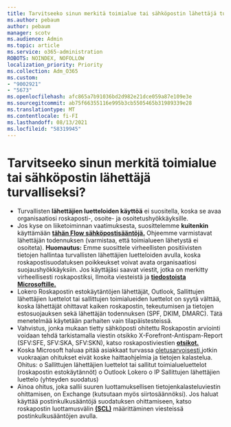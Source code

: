 ```yaml
---
title: Tarvitseeko sinun merkitä toimialue tai sähköpostin lähettäjä turvalliseksi?
ms.author: pebaum
author: pebaum
manager: scotv
ms.audience: Admin
ms.topic: article
ms.service: o365-administration
ROBOTS: NOINDEX, NOFOLLOW
localization_priority: Priority
ms.collection: Adm_O365
ms.custom:
- "9002921"
- "5673"
ms.openlocfilehash: afc865a7b91036bd2d982e21dce059a87e109e3e
ms.sourcegitcommit: ab75f66355116e995b3cb5505465b31989339e28
ms.translationtype: MT
ms.contentlocale: fi-FI
ms.lasthandoff: 08/13/2021
ms.locfileid: "58319945"
---
```

# <a name="need-to-mark-a-domain-or-email-sender-safe"></a>Tarvitseeko sinun merkitä toimialue tai sähköpostin lähettäjä turvalliseksi?

- Turvallisten **lähettäjien luetteloiden käyttöä** ei suositella, koska se avaa organisaatiosi roskaposti-, osoite- ja osoitetushyökkäyksille.
- Jos kyse on liiketoiminnan vaatimuksesta, suosittelemme **kuitenkin** käyttämään **[tähän Flow sähköpostisääntöjä.](https://docs.microsoft.com/microsoft-365/security/office-365-security/create-safe-sender-lists-in-office-365?view=o365-worldwide#recommended-use-mail-flow-rules)** Ohjeemme varmistavat lähettäjän todennuksen (varmistaa, että toimialueen lähetystä ei osoiteta). 
    **Huomautus:** Emme suosittele virheellisten positiivisten tietojen hallintaa turvallisten lähettäjien luetteloiden avulla, koska roskapostisuodatuksen poikkeukset voivat avata organisaatiosi suojaushyökkäyksiin. Jos käyttäjäsi saavat viestit, jotka on merkitty virheellisesti roskapostiksi, Ilmoita viesteistä ja **[tiedostoista Microsoftille.](https://protection.office.com/reportsubmission)**
- Lokero Roskapostin estokäytäntöjen lähettäjät, Outlook, Sallittujen lähettäjien  luettelot tai sallittujen toimialueiden luettelot on syytä välttää, koska lähettäjät ohittavat kaiken roskapostin, tekeutumisen ja tietojen estosuojauksen sekä lähettäjän todennuksen (SPF, DKIM, DMARC). Tätä menetelmää käytetään parhaiten vain tilapäistesteissä.
- Vahvistus, jonka mukaan tietty sähköposti ohitettu Roskapostin arviointi voidaan tehdä tarkistamalla viestin otsikko X-Forefront-Antispam-Report (SFV:SFE, SFV:SKA, SFV:SKN), katso roskapostiviestien **[otsikot.](https://docs.microsoft.com/microsoft-365/security/office-365-security/anti-spam-message-headers)**
- Koska Microsoft haluaa pitää asiakkaat turvassa [oletusarvoisesti,](https://docs.microsoft.com/microsoft-365/security/office-365-security/secure-by-default#exceptions)jotkin vuokraajan ohitukset eivät koske haittaohjelmia ja tietojen kalastelua. Ohitus: o Sallittujen lähettäjien luettelot tai sallitut toimialueluettelot (roskapostin estokäytännöt) o Outlook Lokero o IP Sallittujen lähettäjien luettelo (yhteyden suodatus) 
- Ainoa ohitus, joka sallii suuren luottamuksellisen tietojenkalasteluviestin ohittamisen, on Exchange (kutsutaan myös siirtosäännöksi). Jos haluat käyttää postinkulkusääntöjä suodatuksen ohittamiseen, katso roskapostin luottamusvälin **[(SCL)](https://docs.microsoft.com/microsoft-365/security/office-365-security/use-mail-flow-rules-to-set-the-spam-confidence-level-scl-in-messages)** määrittäminen viesteissä postinkulkusääntöjen avulla.